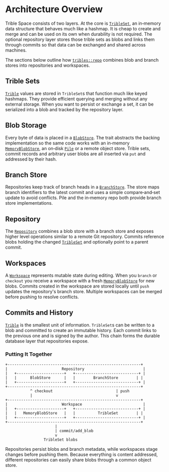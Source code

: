 # Architecture Overview

Trible Space consists of two layers.  At the core is [`TribleSet`](https://docs.rs/tribles/latest/tribles/trible/struct.TribleSet.html), an in‑memory data structure that behaves much like a hashmap.  It is cheap to create and merge and can be used on its own when durability is not required.  The optional repository layer stores those trible sets as blobs and links them through commits so that data can be exchanged and shared across machines.

The sections below outline how [`tribles::repo`](https://docs.rs/tribles/latest/tribles/repo/index.html) combines blob and branch stores into repositories and workspaces.

## Trible Sets

[`Trible`](https://docs.rs/tribles/latest/tribles/trible/struct.Trible.html) values are stored in `TribleSet`s that function much like keyed hashmaps. They provide efficient querying and merging without any external storage. When you want to persist or exchange a set, it can be serialized into a blob and tracked by the repository layer.

## Blob Storage

Every byte of data is placed in a [`BlobStore`](https://docs.rs/tribles/latest/tribles/blob/index.html).  The trait abstracts the backing implementation so the same code works with an in‑memory [`MemoryBlobStore`](https://docs.rs/tribles/latest/tribles/blob/struct.MemoryBlobStore.html), an on‑disk [`Pile`](https://docs.rs/tribles/latest/tribles/repo/pile/struct.Pile.html) or a remote object store.  Trible sets, commit records and arbitrary user blobs are all inserted via `put` and addressed by their hash.

## Branch Store

Repositories keep track of branch heads in a [`BranchStore`](https://docs.rs/tribles/latest/tribles/repo/trait.BranchStore.html).  The store maps branch identifiers to the latest commit and uses a simple compare‑and‑set update to avoid conflicts.  Pile and the in‑memory repo both provide branch store implementations.

## Repository

The [`Repository`](https://docs.rs/tribles/latest/tribles/repo/struct.Repository.html) combines a blob store with a branch store and exposes higher level operations similar to a remote Git repository.  Commits reference blobs holding the changed [`TribleSet`](https://docs.rs/tribles/latest/tribles/trible/struct.TribleSet.html) and optionally point to a parent commit.

## Workspaces

A [`Workspace`](https://docs.rs/tribles/latest/tribles/repo/struct.Workspace.html) represents mutable state during editing.  When you `branch` or `checkout` you receive a workspace with a fresh [`MemoryBlobStore`](https://docs.rs/tribles/latest/tribles/blob/struct.MemoryBlobStore.html) for new blobs.  Commits created in the workspace are stored locally until `push` updates the repository's branch store.  Multiple workspaces can be merged before pushing to resolve conflicts.

## Commits and History

[`Trible`](https://docs.rs/tribles/latest/tribles/trible/struct.Trible.html) is the smallest unit of information. `TribleSet`s can be written to a blob and committed to create an immutable history.  Each commit links to the previous one and is signed by the author.  This chain forms the durable database layer that repositories expose.

### Putting It Together

```text
+-----------------------------------------------------------+
|                        Repository                          |
|   +---------------------+   +----------------------------+ |
|   |      BlobStore      |   |        BranchStore        | |
|   +---------------------+   +----------------------------+ |
+-----------------------------------------------------------+
           ^ checkout                            | push
           |                                     v
+-----------------------------------------------------------+
|                        Workspace                           |
|   +---------------------+   +----------------------------+ |
|   |   MemoryBlobStore   |   |          TribleSet        | |
|   +---------------------+   +----------------------------+ |
+-----------------------------------------------------------+
                      |
                      | commit/add_blob
                      v
                 TribleSet blobs
```

Repositories persist blobs and branch metadata, while workspaces stage changes before pushing them.  Because everything is content addressed, different repositories can easily share blobs through a common object store.
